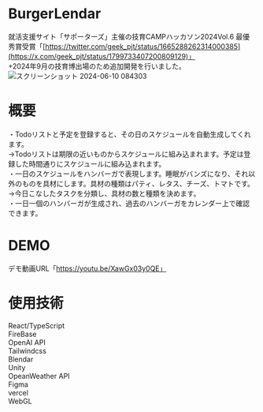 # BurgerLendar    
就活支援サイト「サポーターズ」主催の技育CAMPハッカソン2024Vol.6 最優秀賞受賞「[https://twitter.com/geek_pjt/status/1665288262314000385](https://x.com/geek_pjt/status/1799733407200809129)」    
+2024年9月の技育博出場のため追加開発を行いました。     
![スクリーンショット 2024-06-10 084303](https://github.com/shiv-ko/BurgerLendar/assets/166639750/bdf13f3b-22f8-4c14-a73a-ab3734b5d535)


# 概要    
・Todoリストと予定を登録すると、その日のスケジュールを自動生成してくれます。    
→Todoリストは期限の近いものからスケジュールに組み込まれます。予定は登録した時間通りにスケジュールに組み込まれます。     
・一日のスケジュールをハンバーガで表現します。睡眠がバンズになり、それ以外のものを具材にします。具材の種類はパティ、レタス、チーズ、トマトです。    
→今日こなしたタスクを分類し、具材の数と種類を決めます。    
・一日一個のハンバーガが生成され、過去のハンバーガをカレンダー上で確認できます。     

# DEMO      
デモ動画URL「https://youtu.be/XawGx03y0QE」

# 使用技術     
React/TypeScript      
FireBase    
OpenAI API    
Tailwindcss    
Blendar    
Unity     
OpeanWeather API    
Figma    
vercel    
WebGL    
